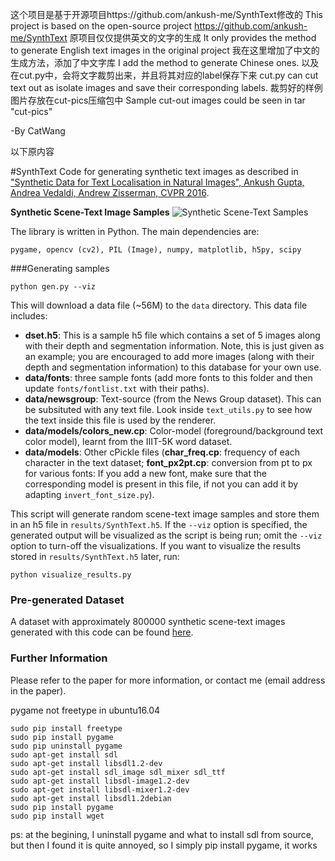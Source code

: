 这个项目是基于开源项目https://github.com/ankush-me/SynthText修改的
This project is based on the open-source project https://github.com/ankush-me/SynthText
原项目仅仅提供英文的文字的生成
It only provides the method to generate English text images in the original project
我在这里增加了中文的生成方法，添加了中文字库
I add the method to generate Chinese ones.
以及在cut.py中，会将文字裁剪出来，并且将其对应的label保存下来
cut.py can cut text out as isolate images and save their corresponding labels.
裁剪好的样例图片存放在cut-pics压缩包中
Sample cut-out images could be seen in tar "cut-pics"

-By CatWang

以下原内容



#SynthText
Code for generating synthetic text images as described in ["Synthetic Data for Text Localisation in Natural Images", Ankush Gupta, Andrea Vedaldi, Andrew Zisserman, CVPR 2016](http://www.robots.ox.ac.uk/~vgg/data/scenetext/).


**Synthetic Scene-Text Image Samples**
![Synthetic Scene-Text Samples](samples.png "Synthetic Samples")

The library is written in Python. The main dependencies are:

```
pygame, opencv (cv2), PIL (Image), numpy, matplotlib, h5py, scipy
```

###Generating samples

```
python gen.py --viz
```

This will download a data file (~56M) to the `data` directory. This data file includes:

  - **dset.h5**: This is a sample h5 file which contains a set of 5 images along with their depth and segmentation information. Note, this is just given as an example; you are encouraged to add more images (along with their depth and segmentation information) to this database for your own use.
  - **data/fonts**: three sample fonts (add more fonts to this folder and then update `fonts/fontlist.txt` with their paths).
  - **data/newsgroup**: Text-source (from the News Group dataset). This can be subsituted with any text file. Look inside `text_utils.py` to see how the text inside this file is used by the renderer.
  - **data/models/colors_new.cp**: Color-model (foreground/background text color model), learnt from the IIIT-5K word dataset. 
  - **data/models**: Other cPickle files (**char\_freq.cp**: frequency of each character in the text dataset; **font\_px2pt.cp**: conversion from pt to px for various fonts: If you add a new font, make sure that the corresponding model is present in this file, if not you can add it by adapting `invert_font_size.py`).

This script will generate random scene-text image samples and store them in an h5 file in `results/SynthText.h5`. If the `--viz` option is specified, the generated output will be visualized as the script is being run; omit the `--viz` option to turn-off the visualizations. If you want to visualize the results stored in  `results/SynthText.h5` later, run:

```
python visualize_results.py
```
### Pre-generated Dataset
A dataset with approximately 800000 synthetic scene-text images generated with this code can be found [here](http://www.robots.ox.ac.uk/~vgg/data/scenetext/).


### Further Information
Please refer to the paper for more information, or contact me (email address in the paper).


pygame not freetype in ubuntu16.04

```
sudo pip install freetype
sudo pip install pygame
sudo pip uninstall pygame
sudo apt-get install sdl
sudo apt-get install libsdl1.2-dev
sudo apt-get install sdl_image sdl_mixer sdl_ttf
sudo apt-get install libsdl-image1.2-dev
sudo apt-get install libsdl-mixer1.2-dev
sudo apt-get install libsdl1.2debian
sudo pip install pygame
sudo pip install wget
```

ps: at the begining, I uninstall pygame and what to install sdl from source, but then I found it is quite annoyed, so I simply pip install pygame, it works

